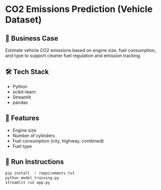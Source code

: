 
# CO2 Emissions Prediction (Vehicle Dataset)

## 🚗 Business Case
Estimate vehicle CO2 emissions based on engine size, fuel consumption, and type to support cleaner fuel regulation and emission tracking.

## 🛠 Tech Stack
- Python
- scikit-learn
- Streamlit
- pandas

## 🧠 Features
- Engine size
- Number of cylinders
- Fuel consumption (city, highway, combined)
- Fuel type

## 🚀 Run Instructions
```bash
pip install -r requirements.txt
python model_training.py
streamlit run app.py
```

